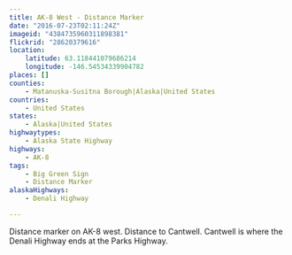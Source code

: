 ```yaml
---
title: AK-8 West - Distance Marker
date: "2016-07-23T02:11:24Z"
imageid: "4384735960311898381"
flickrid: "28620379616"
location:
    latitude: 63.118441079686214
    longitude: -146.54534339904782
places: []
counties:
    - Matanuska-Susitna Borough|Alaska|United States
countries:
    - United States
states:
    - Alaska|United States
highwaytypes:
    - Alaska State Highway
highways:
    - AK-8
tags:
    - Big Green Sign
    - Distance Marker
alaskaHighways:
    - Denali Highway

---
```

Distance marker on AK-8 west.  Distance to Cantwell.  Cantwell is where the Denali Highway ends at the Parks Highway.